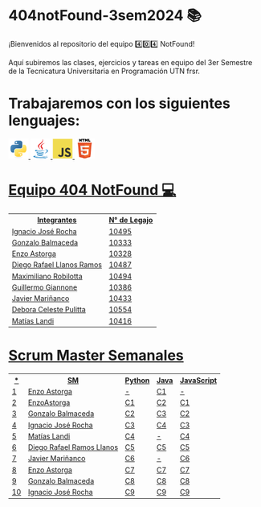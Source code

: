 # 404notFound-3sem2024 📚
¡Bienvenidos al repositorio del equipo 4️⃣0️⃣4️⃣ NotFound! 

Aquí subiremos las clases, ejercicios y tareas en equipo del 3er Semestre de la Tecnicatura Universitaria en Programación UTN frsr.


# Trabajaremos con los siguientes lenguajes:
<p align="left"> <a href="https://www.w3.org/html/" target="_blank" rel="noreferrer"><img src="https://raw.githubusercontent.com/devicons/devicon/master/icons/python/python-original.svg" alt="python" width="40" height="40"/> </a> <a href="https://www.java.com" target="_blank" rel="noreferrer"> <img src="https://raw.githubusercontent.com/devicons/devicon/master/icons/java/java-original.svg" alt="java" width="40" height="40"/> </a><a href="https://developer.mozilla.org/en-US/docs/Web/JavaScript" target="_blank" rel="noreferrer"> <img src="https://raw.githubusercontent.com/devicons/devicon/master/icons/javascript/javascript-original.svg" alt="javascript" width="40" height="40"/> <img src="https://raw.githubusercontent.com/devicons/devicon/master/icons/html5/html5-original-wordmark.svg" alt="html5" width="40" height="40"/> </a> </a>  <a href="https://www.python.org" target="_blank" rel="noreferrer"> </p>

# Equipo 404 NotFound 💻

<table>
  <tr>
    <th>Integrantes</th>
    <th>N° de Legajo</th>
  </tr>
  <tr>
    <td>Ignacio José Rocha</td>
    <td>10495</td>
  </tr>
  <tr>
    <td>Gonzalo Balmaceda</td>
    <td>10333</td>
  </tr>
  <tr>
    <td>Enzo Astorga</td>
    <td>10328</td>
  </tr>
  <tr>
    <td>Diego Rafael Llanos Ramos</td>
    <td>10487</td>
  </tr>
  <tr>
    <td>Maximiliano Robilotta</td>
    <td>10494</td>
  </tr>
  <tr>
    <td>Guillermo Giannone</td>
    <td>10386</td>
  </tr>
  <tr>
    <td>Javier Mariñanco</td>
    <td>10433</td>
  </tr>
  <tr>
    <td>Debora Celeste Pulitta</td>
    <td> 10554 </td>
  </tr>
  <tr>
    <td>Matías Landi</td>
    <td>10416</td>
  </tr>
</table>


# Scrum Master Semanales
<table>
  <tr>
    <th>*</th>
    <th>SM</th>
    <th>Python</th>
    <th>Java</th>
    <th>JavaScript</th>
  </tr>
  <tr>
    <td>1</td>
    <td>Enzo Astorga</td>
    <td>-</td>
    <td>C1</td>
    <td>-</td>
  </tr>
  <tr>
    <td>2</td>
    <td>EnzoAstorga</td>
    <td>C1</td>
    <td>C2</td>
    <td>C1</td>
  </tr>
  <tr>
    <td>3</td>
    <td>Gonzalo Balmaceda</td>
    <td>C2</td>
    <td>C3</td>
    <td>C2</td>
  </tr>
  <tr>
    <td>4</td>
    <td>Ignacio José Rocha</td>
    <td>C3</td>
    <td>C4</td>
    <td>C3</td>
  </tr>
  <tr>
    <td>5</td>
    <td>Matías Landi</td>
    <td>C4</td>
    <td>-</td>
    <td>C4</td>
  </tr>
  <tr>
    <td>6</td>
    <td>Diego Rafael Ramos Llanos</td>
    <td>C5</td>
    <td>C5</td>
    <td>C5</td>
  </tr>
  <tr>
    <td>7</td>
    <td>Javier Mariñanco</td>
    <td>C6</td>
    <td>-</td>
    <td>C6</td>
  </tr>
  <tr>
    <td>8</td>
    <td>Enzo Astorga</td>
    <td>C7</td>
    <td>C7</td>
    <td>C7</td>
  </tr>
  <tr>
    <td>9</td>
    <td>Gonzalo Balmaceda</td>
    <td>C8</td>
    <td>C8</td>
    <td>C8</td>
  </tr>
   </tr>
  <tr>
    <td>10</td>
    <td>Ignacio José Rocha</td>
    <td>C9</td>
    <td>C9</td>
    <td>C9</td>
  </tr>
</table>
